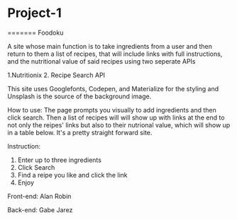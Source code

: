 # Project-1
 
=======
Foodoku

A site whose main function is to take ingredients from a user and then return to them a list of recipes, that will include links with full instructions, and the nutritional value of said recipes using two seperate APIs

1.Nutritionix 2. Recipe Search API

This site uses Googlefonts, Codepen, and Materialize for the styling and Unsplash is the source of the background image.

How to use:
The page prompts you visually to add ingredients and then click search. Then a list of recipes will will show up with links at the end to not only the reipes' links but also to their nutrional value, which will show up in a table below. It's a pretty straight forward site.



Instruction:


1. Enter up to three ingredients
2. Click Search
3. Find a reipe you like and click the link
4. Enjoy

Front-end:
Alan 
Robin

Back-end:
Gabe 
Jarez
